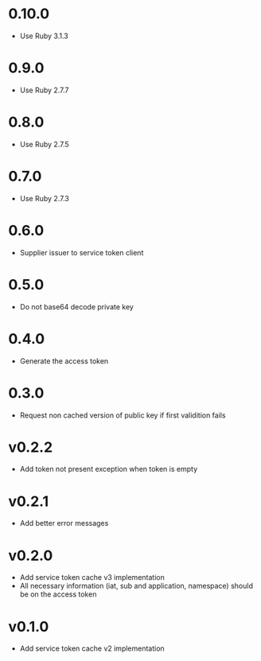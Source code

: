 # 0.10.0
* Use Ruby 3.1.3
# 0.9.0
* Use Ruby 2.7.7

# 0.8.0
* Use Ruby 2.7.5

# 0.7.0
* Use Ruby 2.7.3

# 0.6.0
* Supplier issuer to service token client

# 0.5.0
* Do not base64 decode private key

# 0.4.0
* Generate the access token

# 0.3.0
* Request non cached version of public key if first validition fails

# v0.2.2
* Add token not present exception when token is empty

# v0.2.1
* Add better error messages

# v0.2.0

* Add service token cache v3 implementation
* All necessary information (iat, sub and application, namespace) should be on
  the access token

# v0.1.0

* Add service token cache v2 implementation
